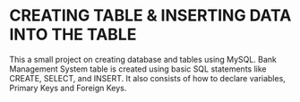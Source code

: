 # CREATING TABLE & INSERTING DATA INTO THE TABLE
This a small project on creating database and tables using MySQL.
Bank Management System table is created using basic SQL statements like CREATE, SELECT, and INSERT.
It also consists of how to declare variables, Primary Keys and Foreign Keys.
